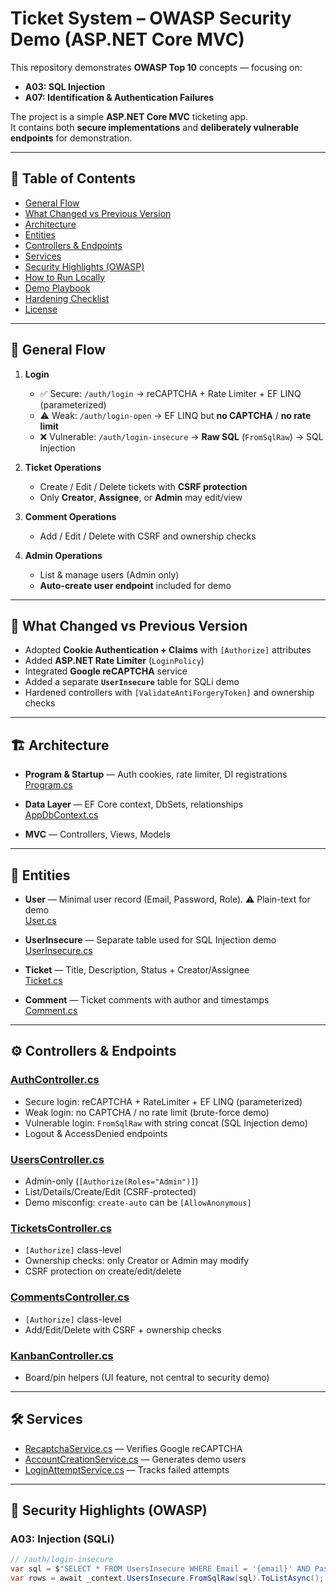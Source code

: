 # Ticket System – OWASP Security Demo (ASP.NET Core MVC)

This repository demonstrates **OWASP Top 10** concepts — focusing on:

- **A03: SQL Injection**
- **A07: Identification & Authentication Failures**

The project is a simple **ASP.NET Core MVC** ticketing app.  
It contains both **secure implementations** and **deliberately vulnerable endpoints** for demonstration.

---

## 📑 Table of Contents

- [General Flow](#general-flow)
- [What Changed vs Previous Version](#what-changed-vs-previous-version)
- [Architecture](#architecture)
- [Entities](#entities)
- [Controllers & Endpoints](#controllers--endpoints)
- [Services](#services)
- [Security Highlights (OWASP)](#security-highlights-owasp)
- [How to Run Locally](#how-to-run-locally)
- [Demo Playbook](#demo-playbook)
- [Hardening Checklist](#hardening-checklist)
- [License](#license)

---

## 🔄 General Flow

1. **Login**
   - ✅ Secure: `/auth/login` → reCAPTCHA + Rate Limiter + EF LINQ (parameterized)
   - ⚠️ Weak: `/auth/login-open` → EF LINQ but **no CAPTCHA** / **no rate limit**
   - ❌ Vulnerable: `/auth/login-insecure` → **Raw SQL** (`FromSqlRaw`) → SQL Injection

2. **Ticket Operations**
   - Create / Edit / Delete tickets with **CSRF protection**
   - Only **Creator**, **Assignee**, or **Admin** may edit/view

3. **Comment Operations**
   - Add / Edit / Delete with CSRF and ownership checks

4. **Admin Operations**
   - List & manage users (Admin only)
   - **Auto-create user endpoint** included for demo

---

## 📌 What Changed vs Previous Version

- Adopted **Cookie Authentication + Claims** with `[Authorize]` attributes  
- Added **ASP.NET Rate Limiter** (`LoginPolicy`)  
- Integrated **Google reCAPTCHA** service  
- Added a separate **`UserInsecure`** table for SQLi demo  
- Hardened controllers with `[ValidateAntiForgeryToken]` and ownership checks  

---

## 🏗 Architecture

- **Program & Startup** — Auth cookies, rate limiter, DI registrations  
  [Program.cs](https://github.com/AhmetAkyil/TicketingApp/blob/main/TicketingSystem/TicketSystem/Program.cs)

- **Data Layer** — EF Core context, DbSets, relationships  
  [AppDbContext.cs](https://github.com/AhmetAkyil/TicketingApp/blob/main/TicketingSystem/TicketSystem/Data/AppDbContext.cs)

- **MVC** — Controllers, Views, Models  

---

## 📂 Entities

- **User** — Minimal user record (Email, Password, Role). ⚠️ Plain-text for demo  
  [User.cs](https://github.com/AhmetAkyil/TicketingApp/blob/main/TicketingSystem/TicketSystem/Models/User.cs)

- **UserInsecure** — Separate table used for SQL Injection demo  
  [UserInsecure.cs](https://github.com/AhmetAkyil/TicketingApp/blob/main/TicketingSystem/TicketSystem/Models/UserInsecure.cs)

- **Ticket** — Title, Description, Status + Creator/Assignee  
  [Ticket.cs](https://github.com/AhmetAkyil/TicketingApp/blob/main/TicketingSystem/TicketSystem/Models/Ticket.cs)

- **Comment** — Ticket comments with author and timestamps  
  [Comment.cs](https://github.com/AhmetAkyil/TicketingApp/blob/main/TicketingSystem/TicketSystem/Models/Comment.cs)

---

## ⚙ Controllers & Endpoints

### [AuthController.cs](https://github.com/AhmetAkyil/TicketingApp/blob/main/TicketingSystem/TicketSystem/Controllers/AuthController.cs)
- Secure login: reCAPTCHA + RateLimiter + EF LINQ (parameterized)  
- Weak login: no CAPTCHA / no rate limit (brute-force demo)  
- Vulnerable login: `FromSqlRaw` with string concat (SQL Injection demo)  
- Logout & AccessDenied endpoints  

### [UsersController.cs](https://github.com/AhmetAkyil/TicketingApp/blob/main/TicketingSystem/TicketSystem/Controllers/UsersController.cs)
- Admin-only (`[Authorize(Roles="Admin")]`)  
- List/Details/Create/Edit (CSRF-protected)  
- Demo misconfig: `create-auto` can be `[AllowAnonymous]`  

### [TicketsController.cs](https://github.com/AhmetAkyil/TicketingApp/blob/main/TicketingSystem/TicketSystem/Controllers/TicketsController.cs)
- `[Authorize]` class-level  
- Ownership checks: only Creator or Admin may modify  
- CSRF protection on create/edit/delete  

### [CommentsController.cs](https://github.com/AhmetAkyil/TicketingApp/blob/main/TicketingSystem/TicketSystem/Controllers/CommentsController.cs)
- `[Authorize]` class-level  
- Add/Edit/Delete with CSRF + ownership checks  

### [KanbanController.cs](https://github.com/AhmetAkyil/TicketingApp/blob/main/TicketingSystem/TicketSystem/Controllers/KanbanController.cs)  
- Board/pin helpers (UI feature, not central to security demo)  

---

## 🛠 Services

- [RecaptchaService.cs](https://github.com/AhmetAkyil/TicketingApp/blob/main/TicketingSystem/TicketSystem/Services/RecaptchaService.cs) — Verifies Google reCAPTCHA  
- [AccountCreationService.cs](https://github.com/AhmetAkyil/TicketingApp/blob/main/TicketingSystem/TicketSystem/Services/AccountCreationService.cs) — Generates demo users  
- [LoginAttemptService.cs](https://github.com/AhmetAkyil/TicketingApp/blob/main/TicketingSystem/TicketSystem/Services/LoginAttemptService.cs) — Tracks failed attempts  

---

## 🔐 Security Highlights (OWASP)

### A03: Injection (SQLi)
```csharp
// /auth/login-insecure
var sql = $"SELECT * FROM UsersInsecure WHERE Email = '{email}' AND Password = '{password}'";
var rows = await _context.UsersInsecure.FromSqlRaw(sql).ToListAsync();
